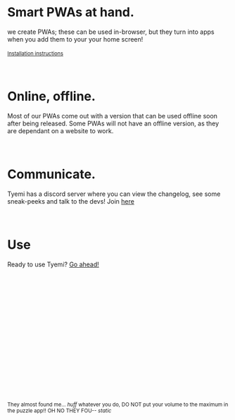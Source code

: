 # Smart PWAs at hand.
we create PWAs; these can be used in-browser, but they turn into apps when you add them to your your home screen!<br/><br/>
<sup>[Installation instructions](./info/installation.md)</sup>
<br/><br/><br/>

# Online, offline.
Most of our PWAs come out with a version that can be used offline soon after being released. Some PWAs will not have an offline version, as they are dependant on a website to work.<br/><br/><br/>

# Communicate.
Tyemi has a discord server where you can view the changelog, see some sneak-peeks and talk to the devs! Join [here](https://discord.gg/MKKnryH)<br/><br/><br/>

# Use
Ready to use Tyemi? [Go ahead!](./tyemiapp/index.html)
<br/><br/><br/>
<br/><br/><br/>
<br/><br/><br/>
<br/><br/><br/>
<br/><br/><br/>
<br/><br/><br/>

<sub>They almost found me... *huff* whatever you do, DO NOT put your volume to the maximum in the puzzle app!! OH NO THEY FOU-- *static*</sub>
